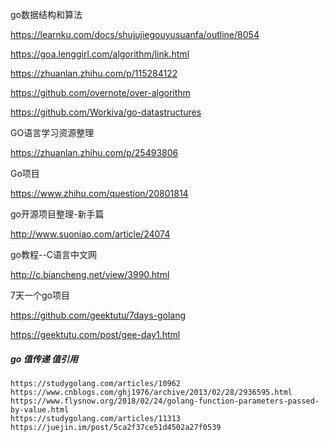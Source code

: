 go数据结构和算法

https://learnku.com/docs/shujujiegouyusuanfa/outline/8054

https://goa.lenggirl.com/algorithm/link.html

https://zhuanlan.zhihu.com/p/115284122

https://github.com/overnote/over-algorithm

https://github.com/Workiva/go-datastructures



GO语言学习资源整理

https://zhuanlan.zhihu.com/p/25493806

Go项目

https://www.zhihu.com/question/20801814

go开源项目整理-新手篇

http://www.suoniao.com/article/24074

go教程--C语言中文网

http://c.biancheng.net/view/3990.html

7天一个go项目

https://github.com/geektutu/7days-golang

https://geektutu.com/post/gee-day1.html

##### go 值传递 值引用

```shell
https://studygolang.com/articles/10962
https://www.cnblogs.com/ghj1976/archive/2013/02/28/2936595.html
https://www.flysnow.org/2018/02/24/golang-function-parameters-passed-by-value.html
https://studygolang.com/articles/11313
https://juejin.im/post/5ca2f37ce51d4502a27f0539
```